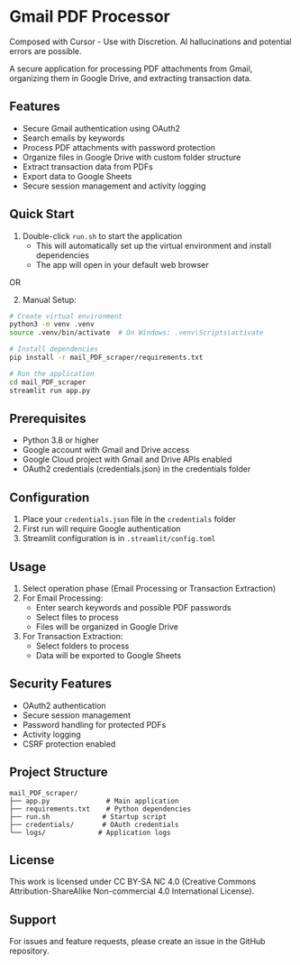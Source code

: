 # Gmail PDF Processor

Composed with Cursor - Use with Discretion. AI hallucinations and potential errors are possible.

A secure application for processing PDF attachments from Gmail, organizing them in Google Drive, and extracting transaction data.

## Features

- Secure Gmail authentication using OAuth2
- Search emails by keywords
- Process PDF attachments with password protection
- Organize files in Google Drive with custom folder structure
- Extract transaction data from PDFs
- Export data to Google Sheets
- Secure session management and activity logging

## Quick Start

1. Double-click `run.sh` to start the application
   - This will automatically set up the virtual environment and install dependencies
   - The app will open in your default web browser

OR

2. Manual Setup:
```bash
# Create virtual environment
python3 -m venv .venv
source .venv/bin/activate  # On Windows: .venv\Scripts\activate

# Install dependencies
pip install -r mail_PDF_scraper/requirements.txt

# Run the application
cd mail_PDF_scraper
streamlit run app.py
```

## Prerequisites

- Python 3.8 or higher
- Google account with Gmail and Drive access
- Google Cloud project with Gmail and Drive APIs enabled
- OAuth2 credentials (credentials.json) in the credentials folder

## Configuration

1. Place your `credentials.json` file in the `credentials` folder
2. First run will require Google authentication
3. Streamlit configuration is in `.streamlit/config.toml`

## Usage

1. Select operation phase (Email Processing or Transaction Extraction)
2. For Email Processing:
   - Enter search keywords and possible PDF passwords
   - Select files to process
   - Files will be organized in Google Drive
3. For Transaction Extraction:
   - Select folders to process
   - Data will be exported to Google Sheets

## Security Features

- OAuth2 authentication
- Secure session management
- Password handling for protected PDFs
- Activity logging
- CSRF protection enabled

## Project Structure

```
mail_PDF_scraper/
├── app.py              # Main application
├── requirements.txt    # Python dependencies
├── run.sh             # Startup script
├── credentials/       # OAuth credentials
└── logs/             # Application logs
```

## License

This work is licensed under CC BY-SA NC 4.0 (Creative Commons Attribution-ShareAlike Non-commercial 4.0 International License).

## Support

For issues and feature requests, please create an issue in the GitHub repository. 